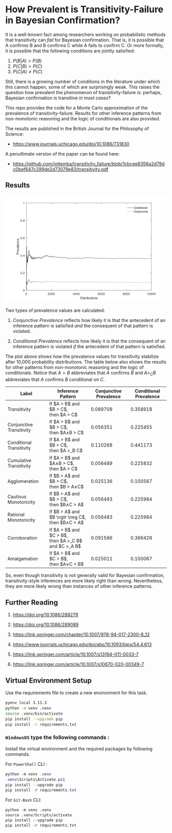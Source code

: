 # How Prevalent is Transitivity-Failure in Bayesian Confirmation?

It is a well-known fact among researchers working on probabilistic methods that transitivity can *fail* for Bayesian confirmation. That is, it is possible that A confirms B and B confirms C while A fails to confirm C. Or more formally, it is possible that the following conditions are jointly satisfied:

1. $P(B|A)>P(B)$
1. $P(C|B)>P(C)$
1. $P(C|A)\ngtr P(C)$

Still, there is a growing number of conditions in the literature
under which this cannot happen, some of which are surprisingly weak. This raises the question how prevalent the phenomenon of transitivity-failure is: perhaps, Bayesian confirmation is transitive *in most cases*?

This repo provides the code for a Monte Carlo approximation of the prevalence of transitivity-failure. Results for other inference patterns from non-monotonic reasoning and the logic of conditionals are also provided. 

The results are published in the British Journal for the Philosophy of Science:

- https://www.journals.uchicago.edu/doi/10.1086/731830

A penultimate version of the paper can be found here:

- https://github.com/jottemka/transitivity_failure/blob/1cbcee8356a2d79dc0bef647c299de2d73079e83/transitivity.pdf

## Results

![alt text](transitivity_plot.svg)

Two types of prevalence values are calculated:

1. *Conjunctive Prevalence* reflects how likely it is that the antecedent of an inference pattern is satisfied *and* the consequent of that pattern is violated.

1. *Conditional Prevalence* reflects how likely it is that the consequent of an inference pattern is violated *if* the antecedent of that pattern is satisfied.


The plot above shows how the prevalence values for transitivity stabilize after 10,000 probability distributions. The table below also shows the results for other patterns from non-monotonic reasoning and the logic of conditionals. Notice that $A > B$ abbreviates that $A$ confirms $B$ and $A >_C B$ abbreviates that $A$ confirms $B$ conditional on $C$.

<table id="T_d894f">
  <thead>
    <tr>
      <th id="T_d894f_level0_col0" class="col_heading level0 col0" >Label</th>
      <th id="T_d894f_level0_col1" class="col_heading level0 col1" >Inference Pattern</th>
      <th id="T_d894f_level0_col2" class="col_heading level0 col2" >Conjunctive Prevalence</th>
      <th id="T_d894f_level0_col3" class="col_heading level0 col3" >Conditional Prevalence</th>
    </tr>
  </thead>
  <tbody>
    <tr>
      <td id="T_d894f_row0_col0" class="data row0 col0" >Transitivity</td>
      <td id="T_d894f_row0_col1" class="data row0 col1" >If $A > B$ and $B > C$,<br>then $A > C$</td>
      <td id="T_d894f_row0_col2" class="data row0 col2" >0.089709</td>
      <td id="T_d894f_row0_col3" class="data row0 col3" >0.358918</td>
    </tr>
    <tr>
      <td id="T_d894f_row1_col0" class="data row1 col0" >Conjunctive Transitivity</td>
      <td id="T_d894f_row1_col1" class="data row1 col1" >If $A > B$ and $B > C$,<br>then $A∧B > C$</td>
      <td id="T_d894f_row1_col2" class="data row1 col2" >0.056351</td>
      <td id="T_d894f_row1_col3" class="data row1 col3" >0.225455</td>
    </tr>
    <tr>
      <td id="T_d894f_row2_col0" class="data row2 col0" >Conditional Transitivity</td>
      <td id="T_d894f_row2_col1" class="data row2 col1" >If $A > B$ and $B > C$,<br>then $A >_B C$</td>
      <td id="T_d894f_row2_col2" class="data row2 col2" >0.110268</td>
      <td id="T_d894f_row2_col3" class="data row2 col3" >0.441173</td>
    </tr>
    <tr>
      <td id="T_d894f_row3_col0" class="data row3 col0" >Cumulative Transitivity</td>
      <td id="T_d894f_row3_col1" class="data row3 col1" >If $A > B$ and $A∧B > C$,<br>then $A > C$</td>
      <td id="T_d894f_row3_col2" class="data row3 col2" >0.056489</td>
      <td id="T_d894f_row3_col3" class="data row3 col3" >0.225832</td>
    </tr>
    <tr>
      <td id="T_d894f_row4_col0" class="data row4 col0" >Agglomeration</td>
      <td id="T_d894f_row4_col1" class="data row4 col1" >If $B > A$ and $B > C$,<br>then $B > A∧C$</td>
      <td id="T_d894f_row4_col2" class="data row4 col2" >0.025136</td>
      <td id="T_d894f_row4_col3" class="data row4 col3" >0.100567</td>
    </tr>
    <tr>
      <td id="T_d894f_row5_col0" class="data row5 col0" >Cautious Monotonicity</td>
      <td id="T_d894f_row5_col1" class="data row5 col1" >If $B > A$ and $B > C$,<br>then $B∧C > A$</td>
      <td id="T_d894f_row5_col2" class="data row5 col2" >0.056483</td>
      <td id="T_d894f_row5_col3" class="data row5 col3" >0.225984</td>
    </tr>
    <tr>
      <td id="T_d894f_row6_col0" class="data row6 col0" >Rational Monotonicity</td>
      <td id="T_d894f_row6_col1" class="data row6 col1" >If $B > A$ and $B \ngtr \neg C$,<br>then $B∧C > A$</td>
      <td id="T_d894f_row6_col2" class="data row6 col2" >0.056483</td>
      <td id="T_d894f_row6_col3" class="data row6 col3" >0.225984</td>
    </tr>
    <tr>
      <td id="T_d894f_row7_col0" class="data row7 col0" >Corroboration</td>
      <td id="T_d894f_row7_col1" class="data row7 col1" >If $A > B$ and $C > B$,<br>then $A >_C B$  and $C >_A B$</td>
      <td id="T_d894f_row7_col2" class="data row7 col2" >0.091586</td>
      <td id="T_d894f_row7_col3" class="data row7 col3" >0.366428</td>
    </tr>
    <tr>
      <td id="T_d894f_row8_col0" class="data row8 col0" >Amalgamation</td>
      <td id="T_d894f_row8_col1" class="data row8 col1" >If $A > B$ and $C > B$,<br>then $A∨C > B$</td>
      <td id="T_d894f_row8_col2" class="data row8 col2" >0.025011</td>
      <td id="T_d894f_row8_col3" class="data row8 col3" >0.100067</td>
    </tr>
  </tbody>
</table>




So, even though transitivity is not generally valid for Bayesian confirmation, transitivity-style inferences are more likely right than wrong. Nevertheless, they are more likely wrong than instances of other inference patterns.

## Further Reading

1. https://doi.org/10.1086/288279 

2. https://doi.org/10.1086/289089 

3. https://link.springer.com/chapter/10.1007/978-94-017-2300-8_12

4. https://www.journals.uchicago.edu/doi/abs/10.1093/bjps/54.4.613

5. https://link.springer.com/article/10.1007/s13194-011-0033-7

6. https://link.springer.com/article/10.1007/s10670-020-00349-7


## Virtual Environment Setup

Use the requirements file to create a new environment for this task. 

```Bash
pyenv local 3.11.3
python -m venv .venv
source .venv/bin/activate
pip install --upgrade pip
pip install -r requirements.txt
```

### **`WindowsOS`** type the following commands :

Install the virtual environment and the required packages by following commands.

For `PowerShell` CLI :

```PowerShell
python -m venv .venv
.venv\Scripts\Activate.ps1
pip install --upgrade pip
pip install -r requirements.txt
```

For `Git-Bash` CLI:

```
python -m venv .venv
source .venv/Scripts/activate
pip install --upgrade pip
pip install -r requirements.txt
```